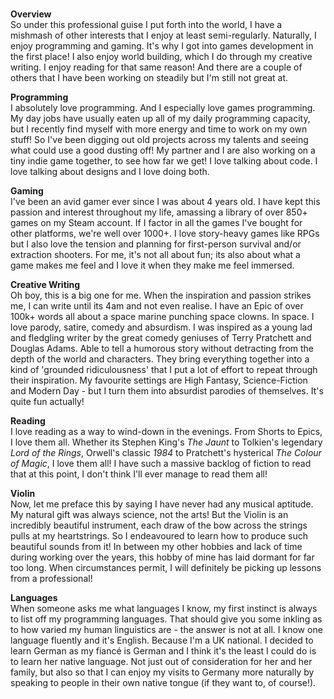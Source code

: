 <p>
    <br>
    <strong>Overview</strong>
    <br>
    So under this professional guise I put forth into the world, I have a mishmash of other interests that I enjoy at least semi-regularly. Naturally, I enjoy programming and gaming. It's why I got into games development in the first place! I also enjoy world building, which I do through my creative writing. I enjoy reading for that same reason! And there are a couple of others that I have been working on steadily but I'm still not great at.
</p>
<p>
    <strong>Programming</strong>
    <br>
    I absolutely love programming. And I especially love games programming. My day jobs have usually eaten up all of my daily programming capacity, but I recently find myself with more energy and time to work on my own stuff! So I've been digging out old projects across my talents and seeing what could use a good dusting off! My partner and I are also working on a tiny indie game together, to see how far we get! I love talking about code. I love talking about designs and I love doing both.
</p>
<p>
    <strong>Gaming</strong>
    <br>
    I've been an avid gamer ever since I was about 4 years old. I have kept this passion and interest throughout my life, amassing a library of over 850+ games on my Steam account. If I factor in all the games I've bought for other platforms, we're well over 1000+. I love story-heavy games like RPGs but I also love the tension and planning for first-person survival and/or extraction shooters. For me, it's not all about fun; its also about what a game makes me feel and I love it when they make me feel immersed.
</p>
<p>
    <strong>Creative Writing</strong>
    <br>
    Oh boy, this is a big one for me. When the inspiration and passion strikes me, I can write until its 4am and not even realise. I have an Epic of over 100k+ words all about a space marine punching space clowns. In space. I love parody, satire, comedy and absurdism. I was inspired as a young lad and fledgling writer by the great comedy geniuses of Terry Pratchett and Douglas Adams. Able to tell a humorous story without detracting from the depth of the world and characters. They bring everything together into a kind of 'grounded ridiculousness' that I put a lot of effort to repeat through their inspiration. My favourite settings are High Fantasy, Science-Fiction and Modern Day - but I turn them into absurdist parodies of themselves. It's quite fun actually!
</p>
<p>
    <strong>Reading</strong>
    <br>
    I love reading as a way to wind-down in the evenings. From Shorts to Epics, I love them all. Whether its Stephen King's <em>The Jaunt</em> to Tolkien's legendary <em>Lord of the Rings</em>, Orwell's classic <em>1984</em> to Pratchett's hysterical <em>The Colour of Magic</em>, I love them all! I have such a massive backlog of fiction to read that at this point, I don't think I'll ever manage to read them all!
</p>
<p>
    <strong>Violin</strong>
    <br>
    Now, let me preface this by saying I have never had any musical aptitude. My natural gift was always science, not the arts! But the Violin is an incredibly beautiful instrument, each draw of the bow across the strings pulls at my heartstrings. So I endeavoured to learn how to produce such beautiful sounds from it! In between my other hobbies and lack of time during working over the years, this hobby of mine has laid dormant for far too long. When circumstances permit, I will definitely be picking up lessons from a professional!
</p>
<p>
    <strong>Languages</strong>
    <br>
    When someone asks me what languages I know, my first instinct is always to list off my programming languages. That should give you some inkling as to how varied my human linguistics are - the answer is not at all. I know one language fluently and it's English. Because I'm a UK national. I decided to learn German as my fiancé is German and I think it's the least I could do is to learn her native language. Not just out of consideration for her and her family, but also so that I can enjoy my visits to Germany more naturally by speaking to people in their own native tongue (if they want to, of course!).
</p>
